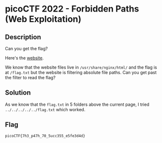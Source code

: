# picoCTF 2022 - Forbidden Paths (Web Exploitation)

## Description 

Can you get the flag?

Here's the [website](http://saturn.picoctf.net:52683/).

We know that the website files live in `/usr/share/nginx/html/` and the flag is at `/flag.txt` but the website is filtering absolute file paths. Can you get past the filter to read the flag?

## Solution 

As we know that the `flag.txt` in 5 folders above the current page, I tried `../../../../../flag.txt` which worked. 

## Flag 

`picoCTF{7h3_p47h_70_5ucc355_e5fe3d4d}`